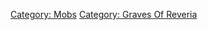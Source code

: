 [Category: Mobs](Category:_Mobs "wikilink") [Category: Graves Of
Reveria](Category:_Graves_Of_Reveria "wikilink")
